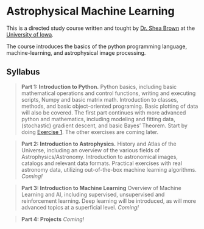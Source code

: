 # Astrophysical Machine Learning

This is a directed study course written and tought by [Dr. Shea Brown](https://stackedit.io/) at the [University of Iowa](https://uiowa.edu/).

The course introduces the basics of the python programming language, machine-learning, and astrophysical image processing.

## Syllabus

> **Part 1: Introduction to Python.**
>Python basics, including basic mathematical operations and control functions, writing and executing scripts, Numpy and basic matrix math. Introduction to classes, methods, and basic object-oriented programing. Basic plotting of data will also be covered. The first part continues with more advanced python and mathematics, including modeling and fitting data, (stochastic) gradient descent, and basic Bayes’ Theorem. Start by doing [Exercise 1](Part%201/Exercise%201.ipynb). The other exercises are coming later.

> **Part 2: Introduction to Astrophysics.**
>History and Atlas of the Universe, including an overview of the various fields of Astrophysics/Astronomy. Introduction to astronomical images, catalogs and relevant data formats. Practical exercises with real astronomy data, utilizing out-of-the-box machine learning algorithms. *Coming!*

> **Part 3: Introduction to Machine Learning**
> Overview of Machine Learning and AI, including supervised, unsupervised and reinforcement learning. Deep learning will be introduced, as will more advanced topics at a superficial level. *Coming!*

> **Part 4: Projects**
>*Coming!*
